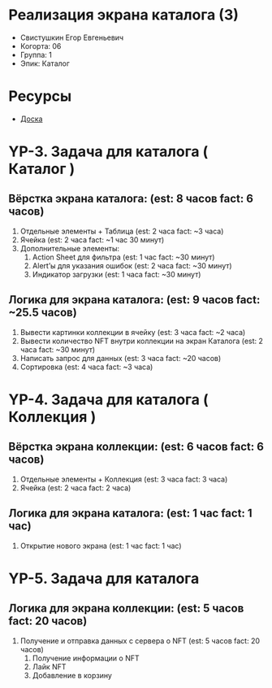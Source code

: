 # Реализация экрана каталога (3)

- Свистушкин Егор Евгеньевич
- Когорта: 06
- Группа: 1
- Эпик: Каталог

# Ресурсы

- [Доска](https://www.notion.so/002a21b3720c4c9197fae68409b407b3?pvs=21)

# **YP-3. Задача для каталога ( Каталог )**

## Вёрстка экрана каталога: (est: 8 часов fact: 6 часов)

1. Отдельные элементы + Таблица (est: 2 часа fact: ~3 часа)
2. Ячейка (est: 2 часа fact: ~1 час 30 минут)
3. Дополнительные элементы:
    1. Action Sheet для фильтра (est: 1 час fact: ~30 минут)
    2. Alert’ы для указания ошибок (est: 2 часа fact: ~30 минут)
    3. Индикатор загрузки (est: 1 часа fact: ~30 минут)

## Логика для экрана каталога: (est: 9 часов fact: ~25.5 часов)

1. Вывести картинки коллекции в ячейку (est: 3 часа fact: ~2 часа)
2. Вывести количество NFT внутри коллекции на экран Каталога (est: 2 часа fact: ~30 минут)
3. Написать запрос для данных (est: 3 часа fact: ~20 часов)
4. Сортировка (est: 4 часа fact: ~3 часа)

# **YP-4. Задача для каталога ( Коллекция )**

## Вёрстка экрана коллекции: (est: 6 часов fact: 6 часов)

1. Отдельные элементы + Коллекция (est: 3 часа fact: 3 часа)
2. Ячейка (est: 2 часа fact: 2 часа)

## Логика для экрана каталога: (est: 1 час fact: 1 час)

1. Открытие нового экрана (est: 1 час fact: 1 час)

# **YP-5. Задача для каталога**

## Логика для экрана коллекции: (est: 5 часов fact: 20 часов)

1. Получение и отправка данных с сервера о NFT (est: 5 часов fact: 20 часов)
    1. Получение информации о NFT
    2. Лайк NFT
    3. Добавление в корзину
